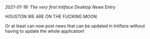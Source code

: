 *2021-01-18: The very first Intiface Desktop News Entry*

HOUSTON WE ARE ON THE FUCKING MOON

Or at least can now post news that can be updated in Intiface without having to update the whole application!
